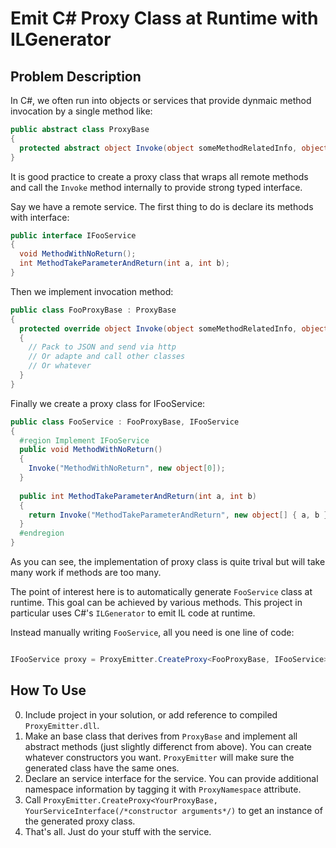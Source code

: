 # Emit C# Proxy Class at Runtime with ILGenerator

## Problem Description

In C#, we often run into objects or services that provide dynmaic method invocation by a single method like:

```cs
public abstract class ProxyBase
{
  protected abstract object Invoke(object someMethodRelatedInfo, object[] arguments);
}
```

It is good practice to create a proxy class that wraps all remote methods and call the ```Invoke``` method internally to provide strong typed interface.

Say we have a remote service. The first thing to do is declare its methods with interface:

```cs
public interface IFooService
{
  void MethodWithNoReturn();
  int MethodTakeParameterAndReturn(int a, int b);
}
```

Then we implement invocation method:

```cs
public class FooProxyBase : ProxyBase 
{
  protected override object Invoke(object someMethodRelatedInfo, object[] arguments)
  {
    // Pack to JSON and send via http
    // Or adapte and call other classes
    // Or whatever
  }
}
```

Finally we create a proxy class for IFooService:

```cs
public class FooService : FooProxyBase, IFooService
{
  #region Implement IFooService
  public void MethodWithNoReturn() 
  {
    Invoke("MethodWithNoReturn", new object[0]);
  }
  
  public int MethodTakeParameterAndReturn(int a, int b)
  {
    return Invoke("MethodTakeParameterAndReturn", new object[] { a, b });
  }
  #endregion
}
```

As you can see, the implementation of proxy class is quite trival but will take many work if methods are too many.

The point of interest here is to automatically generate ```FooService``` class at runtime. This goal can be achieved by various methods. This project in particular uses C#'s ```ILGenerator``` to emit IL code at runtime.

Instead manually writing ```FooService```, all you need is one line of code:
```cs

IFooService proxy = ProxyEmitter.CreateProxy<FooProxyBase, IFooService>(/*Constructor parameters are supported*/);

```

## How To Use

0. Include project in your solution, or add reference to compiled ```ProxyEmitter.dll```.
1. Make an base class that derives from ```ProxyBase``` and implement all abstract methods (just slightly differenct from above). You can create whatever constructors you want. ```ProxyEmitter``` will make sure the generated class have the same ones.
2. Declare an service interface for the service. You can provide additional namespace information by tagging it with ```ProxyNamespace``` attribute.
3. Call ```ProxyEmitter.CreateProxy<YourProxyBase, YourServiceInterface(/*constructor arguments*/)``` to get an instance of the generated proxy class.
4. That's all. Just do your stuff with the service.

